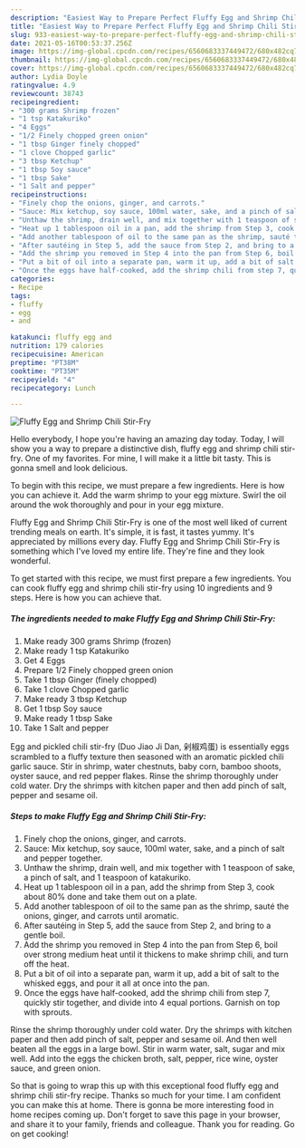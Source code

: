```yaml
---
description: "Easiest Way to Prepare Perfect Fluffy Egg and Shrimp Chili Stir-Fry"
title: "Easiest Way to Prepare Perfect Fluffy Egg and Shrimp Chili Stir-Fry"
slug: 933-easiest-way-to-prepare-perfect-fluffy-egg-and-shrimp-chili-stir-fry
date: 2021-05-16T00:53:37.256Z
image: https://img-global.cpcdn.com/recipes/6560683337449472/680x482cq70/fluffy-egg-and-shrimp-chili-stir-fry-recipe-main-photo.jpg
thumbnail: https://img-global.cpcdn.com/recipes/6560683337449472/680x482cq70/fluffy-egg-and-shrimp-chili-stir-fry-recipe-main-photo.jpg
cover: https://img-global.cpcdn.com/recipes/6560683337449472/680x482cq70/fluffy-egg-and-shrimp-chili-stir-fry-recipe-main-photo.jpg
author: Lydia Doyle
ratingvalue: 4.9
reviewcount: 38743
recipeingredient:
- "300 grams Shrimp frozen"
- "1 tsp Katakuriko"
- "4 Eggs"
- "1/2 Finely chopped green onion"
- "1 tbsp Ginger finely chopped"
- "1 clove Chopped garlic"
- "3 tbsp Ketchup"
- "1 tbsp Soy sauce"
- "1 tbsp Sake"
- "1 Salt and pepper"
recipeinstructions:
- "Finely chop the onions, ginger, and carrots."
- "Sauce: Mix ketchup, soy sauce, 100ml water, sake, and a pinch of salt and pepper together."
- "Unthaw the shrimp, drain well, and mix together with 1 teaspoon of sake, a pinch of salt, and 1 teaspoon of katakuriko."
- "Heat up 1 tablespoon oil in a pan, add the shrimp from Step 3, cook about 80% done and take them out on a plate."
- "Add another tablespoon of oil to the same pan as the shrimp, sauté the onions, ginger, and carrots until aromatic."
- "After sautéing in Step 5, add the sauce from Step 2, and bring to a gentle boil."
- "Add the shrimp you removed in Step 4 into the pan from Step 6, boil over strong medium heat until it thickens to make shrimp chili, and turn off the heat."
- "Put a bit of oil into a separate pan, warm it up, add a bit of salt to the whisked eggs, and pour it all at once into the pan."
- "Once the eggs have half-cooked, add the shrimp chili from step 7, quickly stir together, and divide into 4 equal portions. Garnish on top with sprouts."
categories:
- Recipe
tags:
- fluffy
- egg
- and

katakunci: fluffy egg and 
nutrition: 179 calories
recipecuisine: American
preptime: "PT38M"
cooktime: "PT35M"
recipeyield: "4"
recipecategory: Lunch

---
```



![Fluffy Egg and Shrimp Chili Stir-Fry](https://img-global.cpcdn.com/recipes/6560683337449472/680x482cq70/fluffy-egg-and-shrimp-chili-stir-fry-recipe-main-photo.jpg)

Hello everybody, I hope you're having an amazing day today. Today, I will show you a way to prepare a distinctive dish, fluffy egg and shrimp chili stir-fry. One of my favorites. For mine, I will make it a little bit tasty. This is gonna smell and look delicious.

To begin with this recipe, we must prepare a few ingredients. Here is how you can achieve it. Add the warm shrimp to your egg mixture. Swirl the oil around the wok thoroughly and pour in your egg mixture.

Fluffy Egg and Shrimp Chili Stir-Fry is one of the most well liked of current trending meals on earth. It's simple, it is fast, it tastes yummy. It's appreciated by millions every day. Fluffy Egg and Shrimp Chili Stir-Fry is something which I've loved my entire life. They're fine and they look wonderful.


To get started with this recipe, we must first prepare a few ingredients. You can cook fluffy egg and shrimp chili stir-fry using 10 ingredients and 9 steps. Here is how you can achieve that.

<!--inarticleads1-->

##### The ingredients needed to make Fluffy Egg and Shrimp Chili Stir-Fry:

1. Make ready 300 grams Shrimp (frozen)
1. Make ready 1 tsp Katakuriko
1. Get 4 Eggs
1. Prepare 1/2 Finely chopped green onion
1. Take 1 tbsp Ginger (finely chopped)
1. Take 1 clove Chopped garlic
1. Make ready 3 tbsp Ketchup
1. Get 1 tbsp Soy sauce
1. Make ready 1 tbsp Sake
1. Take 1 Salt and pepper


Egg and pickled chili stir-fry (Duo Jiao Ji Dan, 剁椒鸡蛋) is essentially eggs scrambled to a fluffy texture then seasoned with an aromatic pickled chili garlic sauce. Stir in shrimp, water chestnuts, baby corn, bamboo shoots, oyster sauce, and red pepper flakes. Rinse the shrimp thoroughly under cold water. Dry the shrimps with kitchen paper and then add pinch of salt, pepper and sesame oil. 

<!--inarticleads2-->

##### Steps to make Fluffy Egg and Shrimp Chili Stir-Fry:

1. Finely chop the onions, ginger, and carrots.
1. Sauce: Mix ketchup, soy sauce, 100ml water, sake, and a pinch of salt and pepper together.
1. Unthaw the shrimp, drain well, and mix together with 1 teaspoon of sake, a pinch of salt, and 1 teaspoon of katakuriko.
1. Heat up 1 tablespoon oil in a pan, add the shrimp from Step 3, cook about 80% done and take them out on a plate.
1. Add another tablespoon of oil to the same pan as the shrimp, sauté the onions, ginger, and carrots until aromatic.
1. After sautéing in Step 5, add the sauce from Step 2, and bring to a gentle boil.
1. Add the shrimp you removed in Step 4 into the pan from Step 6, boil over strong medium heat until it thickens to make shrimp chili, and turn off the heat.
1. Put a bit of oil into a separate pan, warm it up, add a bit of salt to the whisked eggs, and pour it all at once into the pan.
1. Once the eggs have half-cooked, add the shrimp chili from step 7, quickly stir together, and divide into 4 equal portions. Garnish on top with sprouts.


Rinse the shrimp thoroughly under cold water. Dry the shrimps with kitchen paper and then add pinch of salt, pepper and sesame oil. And then well beaten all the eggs in a large bowl. Stir in warm water, salt, sugar and mix well. Add into the eggs the chicken broth, salt, pepper, rice wine, oyster sauce, and green onion. 

So that is going to wrap this up with this exceptional food fluffy egg and shrimp chili stir-fry recipe. Thanks so much for your time. I am confident you can make this at home. There is gonna be more interesting food in home recipes coming up. Don't forget to save this page in your browser, and share it to your family, friends and colleague. Thank you for reading. Go on get cooking!
